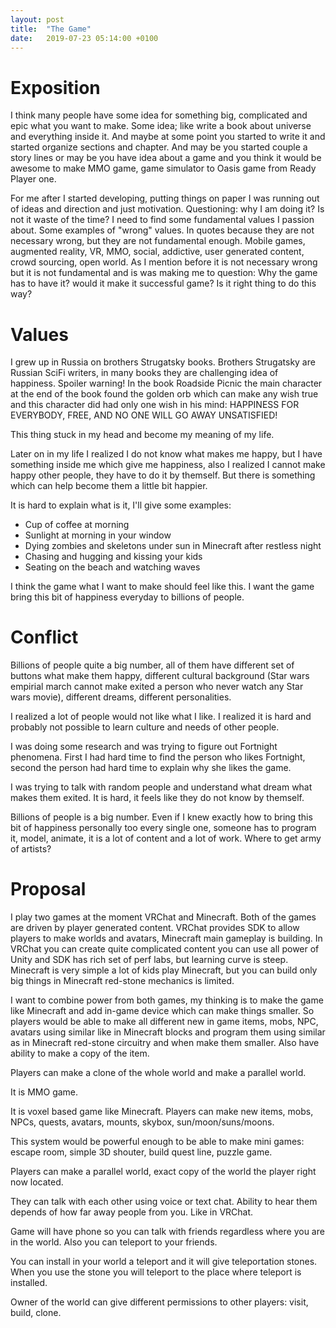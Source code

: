 ```yaml
---
layout: post
title:  "The Game"
date:   2019-07-23 05:14:00 +0100
---
```

# Exposition

I think many people have some idea for something big, complicated and epic what you want to make. Some idea; like write a book about universe and everything inside it. And maybe at some point you started to write it and started organize sections and chapter. And may be you started couple a story lines or may be you have idea about a game and you think it would be awesome to make MMO game, game simulator to Oasis game from Ready Player one.

For me after I started developing, putting things on paper I was running out of ideas and direction and just motivation. Questioning: why I am doing it? Is not it waste of the time? I need to find some fundamental values I passion about. Some examples of "wrong" values. In quotes because they are not necessary wrong, but they are not fundamental enough. Mobile games, augmented reality, VR, MMO, social, addictive, user generated content, crowd sourcing, open world. As I mention before it is not necessary wrong but it is not fundamental and is was making me to question: Why the game has to have it? would it make it successful game? Is it right thing to do this way? 

# Values

I grew up in Russia on brothers Strugatsky books. Brothers Strugatsky are Russian SciFi writers, in many books they are challenging idea of happiness. Spoiler warning! In the book Roadside Picnic the main character at the end of the book found the golden orb which can make any wish true and this character did had only one wish in his mind: HAPPINESS FOR EVERYBODY, FREE, AND NO ONE WILL GO AWAY UNSATISFIED!

This thing stuck in my head and become my meaning of my life.

Later on in my life I realized I do not know what makes me happy, but I have something inside me which give me happiness, also I realized I cannot make happy other people, they have to do it by themself. But there is something which can help become them a little bit happier.

It is hard to explain what is it, I'll give some examples:

- Cup of coffee at morning
- Sunlight at morning in your window
- Dying zombies and skeletons under sun in Minecraft after restless night
- Chasing and hugging and kissing your kids
- Seating on the beach and watching waves

I think the game what I want to make should feel like this. I want the game bring this bit of happiness everyday to billions of people.

# Conflict

Billions of people quite a big number, all of them have different set of buttons what make them happy, different cultural background (Star wars empirial march  cannot make exited a person who never watch any Star wars movie), different dreams, different personalities.

I realized a lot of people would not like what I like. I realized it is hard and probably not possible to learn culture and needs of other people.

I was doing some research and was trying to figure out Fortnight phenomena. First I had hard time to find the person who likes Fortnight, second the person had hard time to explain why she likes the game.

I was trying to talk with random people and understand what dream what makes them exited. It is hard, it feels like they do not know by themself.

Billions of people is a big number. Even if I knew exactly how to bring this bit of happiness personally too every single one, someone has to program it, model, animate, it is a lot of content and a lot of work. Where to get army of artists?

# Proposal

I play two games at the moment VRChat and Minecraft. Both of the games are driven by player generated content. VRChat provides SDK to allow players to make worlds and avatars, Minecraft main gameplay is building. In VRChat you can create quite complicated content you can use all power of Unity and SDK has rich set of perf labs, but learning curve is steep. Minecraft is very simple a lot of kids play Minecraft, but you can build only big things in Minecraft red-stone mechanics is limited.

I want to combine power from both games, my thinking is to make the game like Minecraft and add in-game device which can make things smaller. So players would be able to make all different new in game items, mobs, NPC, avatars using similar like in Minecraft blocks and program them using similar as in Minecraft red-stone circuitry and when make them smaller. Also have ability to make a copy of the item.

Players can make a clone of the whole world and make a parallel world.

It is MMO game.

It is voxel based game like Minecraft. Players can make new items, mobs, NPCs, quests, avatars, mounts, skybox, sun/moon/suns/moons.

This system would be powerful enough to be able to make mini games: escape room, simple 3D shouter, build quest line, puzzle game.

Players can make a parallel world, exact copy of the world the player right now located.

They can talk with each other using voice or text chat. Ability to hear them depends of how far away people from you. Like in VRChat.

Game will have phone so you can talk with friends regardless where you are in the world. Also you can teleport to your friends.

You can install in your world a teleport and it will give teleportation stones. When you use the stone you will teleport to the place where teleport is installed.

Owner of the world can give different permissions to other players: visit, build, clone.
